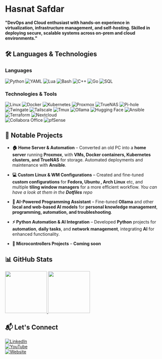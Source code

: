 <!-- ![Hasnat Safdar](./Hasnat-Safdar.png) -->


# Hasnat Safdar  
**"DevOps and Cloud enthusiast with hands-on experience in virtualization, infrastructure management,
and self-hosting. Skilled in deploying secure, scalable systems across on-prem and cloud environments."**  

## 🛠️ Languages & Technologies  

### **Languages**  
![Python](https://img.shields.io/badge/-Python-000?&logo=Python)
![YAML](https://img.shields.io/badge/-YAML-000?&logo=yaml)
![Lua](https://img.shields.io/badge/-Lua-000?&logo=lua)
![Bash](https://img.shields.io/badge/-Bash-000?&logo=gnu-bash)
![C++](https://img.shields.io/badge/-C++-000?&logo=c%2b%2b&logoColor=00599C)
![Go](https://img.shields.io/badge/-Go-000?&logo=go)
![SQL](https://img.shields.io/badge/-SQL-000?&logo=MySQL)

### **Technologies & Tools**  
![Linux](https://img.shields.io/badge/-Linux-000?&logo=Linux)
![Docker](https://img.shields.io/badge/-Docker-000?&logo=Docker)
![Kubernetes](https://img.shields.io/badge/-Kubernetes-000?&logo=Kubernetes)
![Proxmox](https://img.shields.io/badge/-Proxmox-000?&logo=Proxmox)
![TrueNAS](https://img.shields.io/badge/-TrueNAS-000?&logo=TrueNAS)
![Pi-hole](https://img.shields.io/badge/-PiHole-000?&logo=Pi-hole)
![Twingate](https://img.shields.io/badge/-Twingate-000?&logo=Twingate)
![Tailscale](https://img.shields.io/badge/-Tailscale-000?&logo=Tailscale)
![Tmux](https://img.shields.io/badge/-Tmux-000?&logo=Tmux)
![Ollama](https://img.shields.io/badge/-Ollama-000?&logo=Ollama)
![Hugging Face](https://img.shields.io/badge/-HuggingFace-000?&logo=HuggingFace)
![Ansible](https://img.shields.io/badge/-Ansible-000?&logo=Ansible)
![Terraform](https://img.shields.io/badge/-Terraform-000?&logo=Terraform)
![Nextcloud](https://img.shields.io/badge/-Nextcloud-000?&logo=Nextcloud)  
![Collabora Office](https://img.shields.io/badge/-Collabora%20Office-000?style=flat) 
![pfSense](https://img.shields.io/badge/-pfSense-000?&logo=pfSense)

## 📌 Notable Projects  

- **🏠 Home Server & Automation** – Converted an old PC into a **home server** running **Proxmox**, with **VMs, Docker containers, Kubernetes clusters, and TrueNAS** for storage. Automated deployments and maintenance with **Ansible**.  

- **💻 Custom Linux & WM Configurations** – Created and fine-tuned **custom configurations** for **Fedora, Ubuntu , Arch Linux** etc, and multiple **tiling window managers** for a more efficient workflow. 
*You can have a look at them in the **Dotfiles** repo*

- **🧠 AI-Powered Programming Assistant** – Fine-tuned **Ollama** and other **local and web-based AI models** for **personal knowledge management**, **programming, automation, and troubleshooting**.  

- **⚡ Python Automation & AI Integration** – Developed **Python** projects for **automation**, **daily tasks**, and **network management**, integrating **AI** for enhanced functionality. 

- **🔬 Microcontrollers Projects** – **Coming soon**

## 📊 GitHub Stats  
<a href="https://github.com/hasnatsafdar">
  <img height="137px" src="https://github-readme-stats.vercel.app/api?username=hasnatsafdar&hide_title=true&hide_border=true&show_icons=true&include_all_commits=true&count_private=true&line_height=21&text_color=000&icon_color=000&bg_color=0,ea6161,ffc64d,fffc4d,52fa5a&theme=graywhite" />
  <img height="137px" src="https://github-readme-stats.vercel.app/api/top-langs/?username=hasnatsafdar&hide=html&hide_title=true&hide_border=true&layout=compact&langs_count=6&text_color=000&icon_color=fff&bg_color=0,52fa5a,4dfcff,c64dff&theme=graywhite" />
</a> 

## 📬 Let's Connect  
[![LinkedIn](https://img.shields.io/badge/-LinkedIn-000?&logo=LinkedIn)](https://www.linkedin.com/in/hasnat-safdar-88b4bb343)  
[![YouTube](https://img.shields.io/badge/-YouTube-000?&logo=YouTube)](https://youtube.com/@hasnatahmed-official?si=2lmSfg6uxom7W3Gl)  
[![Website](https://img.shields.io/badge/-Website-000?&logo=github)](https://hasnatsafdar.github.io/)  
